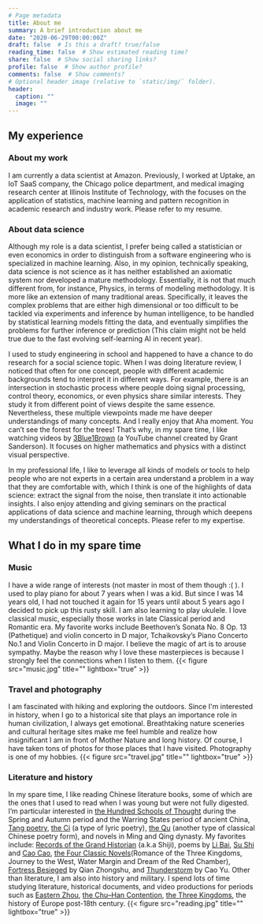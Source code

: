 ```yaml
---
# Page metadata
title: About me
summary: A brief introduction about me
date: "2020-06-29T00:00:00Z"
draft: false  # Is this a draft? true/false
reading_time: false  # Show estimated reading time?
share: false  # Show social sharing links?
profile: false  # Show author profile?
comments: false  # Show comments?
# Optional header image (relative to `static/img/` folder).
header:
  caption: ""
  image: ""
---
```


## My experience

### About my work
I am currently a data scientist at Amazon. Previously, I worked at Uptake, an IoT SaaS company, the Chicago police department, and medical imaging research center at Illinois Institute of Technology, with the focuses on the application of statistics, machine learning and pattern recognition in academic research and industry work. Please refer to my resume.

### About data science
Although my role is a data scientist, I prefer being called a statistician or even economics in order to distinguish from a software engineering who is specialized in machine learning. Also, in my opinion, technically speaking, data science is not science as it has neither established an axiomatic system nor developed a mature methodology. Essentially, it is not that much different from, for instance, Physics, in terms of modeling methodology. It is more like an extension of many traditional areas. Specifically, it leaves the complex problems that are either high dimensional or too difficult to be tackled via experiments and inference by human intelligence, to be handled by statistical learning models fitting the data, and eventually simplifies the problems for further inference or prediction (This claim might not be held true due to the fast evolving self-learning AI in recent year).

I used to study engineering in school and happened to have a chance to do research for a social science topic. When I was doing literature review, I noticed that often for one concept, people with different academic backgrounds tend to interpret it in different ways. For example, there is an intersection in stochastic process where people doing signal processing, control theory, economics, or even physics share similar interests. They study it from different point of views despite the same essence.  Nevertheless, these multiple viewpoints made me have deeper understandings of many concepts. And I really enjoy that Aha moment. You can’t see the forest for the trees! That’s why, in my spare time, I like watching videos by [3Blue1Brown](https://www.3blue1brown.com/) (a YouTube channel created by Grant Sanderson). It focuses on higher mathematics and physics with a distinct visual perspective.

In my professional life, I like to leverage all kinds of models or tools to help people who are not experts in a certain area understand a problem in a way that they are comfortable with, which I think is one of the highlights of data science: extract the signal from the noise, then translate it into actionable insights. I also enjoy attending and giving seminars on the practical applications of data science and machine learning, through which deepens my understandings of theoretical concepts. Please refer to my expertise.


## What I do in my spare time

### Music
I have a wide range of interests (not master in most of them though :( ). I used to play piano for about 7 years when I was a kid. But since I was 14 years old, I had not touched it again for 15 years until about 5 years ago I decided to pick up this rusty skill. I am also learning to play ukulele. I love classical music, especially those works in late Classical period and Romantic era. My favorite works include Beethoven’s Sonata No. 8 Op. 13 (Pathetique) and violin concerto in D major, Tchaikovsky’s Piano Concerto No.1 and Violin Concerto in D major. I believe the magic of art is to arouse sympathy. Maybe the reason why I love these masterpieces is because I strongly feel the connections when I listen to them.
{{< figure src="music.jpg" title="" lightbox="true" >}}

### Travel and photography
I am fascinated with hiking and exploring the outdoors. Since I'm interested in history, when I go to a historical site that plays an importance role in human civilization, I always get emotional. Breathtaking nature sceneries and cultural heritage sites make me feel humble and realize how insignificant I am in front of Mother Nature and long history. Of course, I have taken tons of photos for those places that I have visited. Photography is one of my hobbies.
{{< figure src="travel.jpg" title="" lightbox="true" >}}

### Literature and history
In my spare time, I like reading Chinese literature books, some of which are the ones that I used to read when I was young but were not fully digested. I’m particular interested in [the Hundred Schools of Thought](https://en.wikipedia.org/wiki/Hundred_Schools_of_Thought) during the Spring and Autumn period and the Warring States period of ancient China, [Tang poetry](https://en.wikipedia.org/wiki/Tang_poetry), [the Ci](https://en.wikipedia.org/wiki/Ci_\(poetry\)) (a type of lyric poetry), [the Qu](https://en.wikipedia.org/wiki/Qu_\(poetry\)) (another type of classical Chinese poetry form), and novels in Ming and Qing dynasty. My favorites include: [Records of the Grand Historian](https://en.wikipedia.org/wiki/Records_of_the_Grand_Historian) (a.k.a Shiji), poems by [Li Bai](https://en.wikipedia.org/wiki/Li_Bai), [Su Shi](https://en.wikipedia.org/wiki/Su_Shi) and [Cao Cao](https://en.wikipedia.org/wiki/Cao_Cao), [the Four Classic Novels](https://en.wikipedia.org/wiki/Classic_Chinese_Novels)(Romance of the Three Kingdoms, Journey to the West, Water Margin and Dream of the Red Chamber), [Fortress Besieged](https://en.wikipedia.org/wiki/Fortress_Besieged) by Qian Zhongshu, and [Thunderstorm](https://en.wikipedia.org/wiki/Thunderstorm_(play)) by Cao Yu. Other than literature, I am also into history and military. I spend lots of time studying literature, historical documents, and video productions for periods such as [Eastern Zhou](https://en.wikipedia.org/wiki/Eastern_Zhou), [the Chu–Han Contention](https://en.wikipedia.org/wiki/Chu%E2%80%93Han_Contention), [the Three Kingdoms](https://en.wikipedia.org/wiki/Three_Kingdoms), the history of Europe post-18th century.
{{< figure src="reading.jpg" title="" lightbox="true" >}}